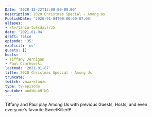 ```yaml
---
Date: '2020-12-22T13:00:00-08:00'
Description: 2020 Christmas Special - Among Us
PublishDate: '2020-01-04T00:00:00-07:00'
aliases:
- /tv/tanzu-tuesdays/35
date: '2021-01-04'
draft: false
episode: '35'
explicit: 'no'
guests: []
hosts:
- Tiffany Jernigan
- Paul Czarkowski
lastmod: '2021-01-07'
title: 2020 Christmas Special - Among Us
truncate: ''
twitch: vmwaretanzu
type: tv-episode
youtube: undkNabHlNQ
---
```


Tiffany and Paul play Among Us with previous Guests, Hosts, and even everyone's favorite SweetKiller9!
